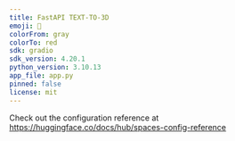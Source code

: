 ```yaml
---
title: FastAPI TEXT-TO-3D
emoji: 🐧
colorFrom: gray
colorTo: red
sdk: gradio
sdk_version: 4.20.1
python_version: 3.10.13
app_file: app.py
pinned: false
license: mit
---
```


Check out the configuration reference at https://huggingface.co/docs/hub/spaces-config-reference
